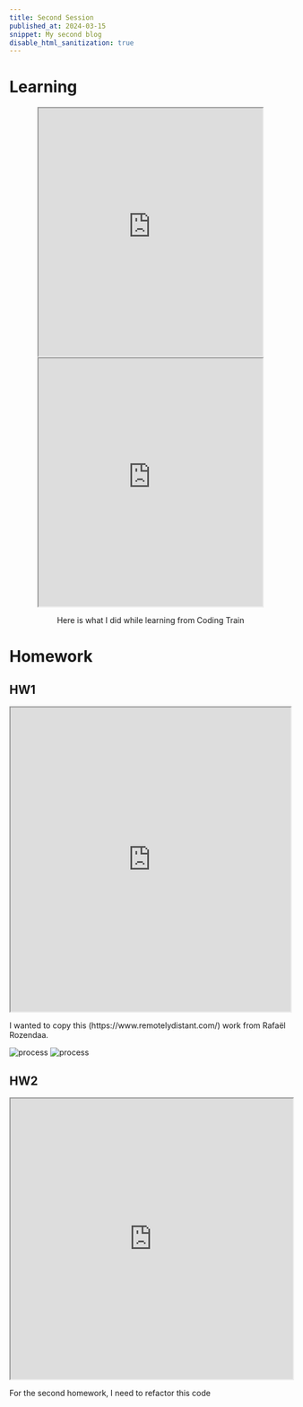 ```yaml
---
title: Second Session
published_at: 2024-03-15
snippet: My second blog
disable_html_sanitization: true
---
```

# Learning
<div align="center">
<iframe src="https://editor.p5js.org/kimnhudiep2003/full/lArm88S1c" width ="400px" height ="442px"></iframe>

<iframe src="https://editor.p5js.org/kimnhudiep2003/full/bzN2WeHn3" width ="400px" height ="442px"></iframe>

Here is what I did while learning from Coding Train

</div>

# Homework
## HW1
<div align="center">
<iframe src="https://editor.p5js.org/kimnhudiep2003/full/wbuM03pbN" width ="500px" height = "542px"></iframe>
</div>

<p>I wanted to copy this (https://www.remotelydistant.com/) work from Rafaël Rozendaa.</p>

![process](/240328_second_post/img1.png)
![process](/240328_second_post/img2.png)

## HW2
<iframe src="https://editor.p5js.org/kimnhudiep2003/full/9cRXiiKyP" width = "100%" height = "500px"></iframe>
<p>For the second homework, I need to refactor this code</p>
<br>
<br>